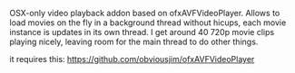 OSX-only video playback addon based on ofxAVFVideoPlayer. Allows to load movies on the fly in a background thread without hicups, each movie instance is updates in its own thread. I get around 40 720p movie clips playing nicely, leaving room for the main thread to do other things.

it requires this:
https://github.com/obviousjim/ofxAVFVideoPlayer